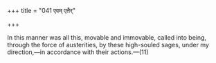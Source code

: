 +++
title = "041 एवम् एतैर्"

+++

In this manner was all this, movable and immovable, called into being, through the force of austerities, by these high-souled sages, under my direction,—in accordance with their actions.—(11)